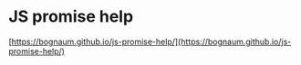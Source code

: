 JS promise help
===============

[https://bognaum.github.io/js-promise-help/](https://bognaum.github.io/js-promise-help/)
